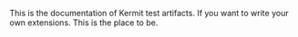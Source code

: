 This is the documentation of Kermit test artifacts. If you want to write your own extensions. This is the place
to be.
